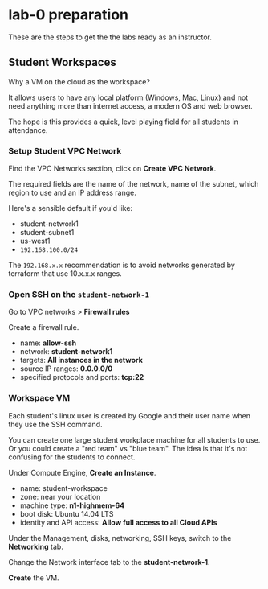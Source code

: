 # lab-0 preparation

These are the steps to get the the labs ready as an instructor.

## Student Workspaces

Why a VM on the cloud as the workspace?

It allows users to have any local platform (Windows, Mac, Linux) and not need anything more than internet access, a modern OS and web browser.

The hope is this provides a quick, level playing field for all students in attendance.

### Setup Student VPC Network

Find the VPC Networks section, click on **Create VPC Network**.

The required fields are the name of the network, name of the subnet, which region to use and an IP address range.

Here's a sensible default if you'd like:

  * student-network1
  * student-subnet1
  * us-west1
  * `192.168.100.0/24`

The `192.168.x.x` recommendation is to avoid networks generated by terraform that use 10.x.x.x ranges.

### Open SSH on the `student-network-1`

Go to VPC networks > **Firewall rules**

Create a firewall rule.

  * name: **allow-ssh**
  * network: **student-network1**
  * targets: **All instances in the network**
  * source IP ranges: **0.0.0.0/0**
  * specified protocols and ports: **tcp:22**

### Workspace VM

Each student's linux user is created by Google and their user name when they use the SSH command.

You can create one large student workplace machine for all students to use.  Or you could create a "red team" vs "blue team".  The idea is that it's not confusing for the students to connect.

Under Compute Engine, **Create an Instance**.

  * name: student-workspace
  * zone: near your location
  * machine type: **n1-highmem-64**
  * boot disk: Ubuntu 14.04 LTS
  * identity and API access: **Allow full access to all Cloud APIs**

Under the Management, disks, networking, SSH keys, switch to the **Networking** tab.

Change the Network interface tab to the **student-network-1**.

**Create** the VM.
